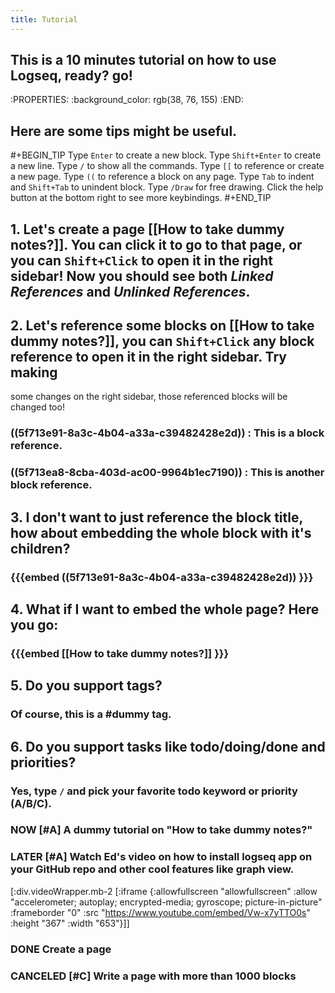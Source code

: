 ```yaml
---
title: Tutorial
---
```


## This is a 10 minutes tutorial on how to use Logseq, ready? go!
:PROPERTIES:
:background_color: rgb(38, 76, 155)
:END:
## Here are some tips might be useful.
#+BEGIN_TIP
Type `Enter` to create a new block.
Type `Shift+Enter` to create a new line.
Type `/` to show all the commands.
Type `[[` to reference or create a new page.
Type `((` to reference a block on any page.
Type `Tab` to indent and `Shift+Tab` to unindent block.
Type `/Draw` for free drawing.
Click the help button at the bottom right to see more keybindings. 
#+END_TIP
## 1. Let's create a page [[How to take dummy notes?]]. You can click it to go to that page, or you can `Shift+Click` to open it in the right sidebar! Now you should see both _Linked References_ and _Unlinked References_.
## 2. Let's reference some blocks on [[How to take dummy notes?]], you can `Shift+Click` any block reference to open it in the right sidebar. Try making 
some changes on the right sidebar, those referenced blocks will be changed too!
### ((5f713e91-8a3c-4b04-a33a-c39482428e2d)) : This is a block reference.
### ((5f713ea8-8cba-403d-ac00-9964b1ec7190)) : This is another block reference.
## 3. I don't want to just reference the block title, how about embedding the whole block with it's children?
### {{{embed ((5f713e91-8a3c-4b04-a33a-c39482428e2d)) }}}
## 4. What if I want to embed the whole page? Here you go:
### {{{embed [[How to take dummy notes?]] }}}
## 5. Do you support tags?
### Of course, this is a #dummy tag.
## 6. Do you support tasks like todo/doing/done and priorities?
### Yes, type `/` and pick your favorite todo keyword or priority (A/B/C).
### NOW [#A] A dummy tutorial on "How to take dummy notes?"
### LATER [#A] Watch Ed's video on how to install logseq app on your GitHub repo and other cool features like graph view. 

[:div.videoWrapper.mb-2
        [:iframe
         {:allowfullscreen "allowfullscreen"
          :allow
          "accelerometer; autoplay; encrypted-media; gyroscope; picture-in-picture"
          :frameborder "0"
          :src "https://www.youtube.com/embed/Vw-x7yTTO0s"
          :height "367"
          :width "653"}]]
### DONE Create a page
### CANCELED [#C] Write a page with more than 1000 blocks
